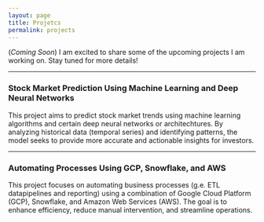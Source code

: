 ```yaml
---
layout: page
title: Projetcs
permalink: projects
---
```


(_Coming Soon_) I am excited to share some of the upcoming projects I am working on. Stay tuned for more details!

---

### Stock Market Prediction Using Machine Learning and Deep Neural Networks

This project aims to predict stock market trends using machine learning algorithms and certain deep neural networks or architechtures. By analyzing historical data (temporal series) and identifying patterns, the model seeks to provide more accurate and actionable insights for investors.

---

### Automating Processes Using GCP, Snowflake, and AWS

This project focuses on automating business processes (g.e. ETL datapipelines and reporting) using a combination of Google Cloud Platform (GCP), Snowflake, and Amazon Web Services (AWS). The goal is to enhance efficiency, reduce manual intervention, and streamline operations.

